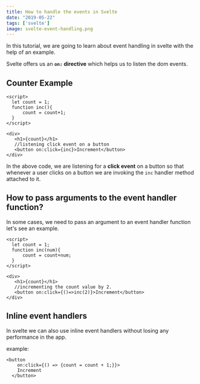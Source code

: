 ```yaml
---
title: How to handle the events in Svelte
date: "2019-05-22"
tags: ['svelte']
image: svelte-event-handling.png
---
```


In this tutorial, we are going to learn about event handling in svelte with the help of an example.

Svelte offers us an __`on:` directive__ which helps us to listen  the dom events.

## Counter Example

```html{10-11}:title=Counter.svelte
<script>
  let count = 1;
  function inc(){
      count = count+1;
  }
</script>

<div>
   <h1>{count}</h1>
   //listening click event on a button
   <button on:click={inc}>Increment</button>
</div>
```

In the above code, we are listening for a __click event__ on a button so that whenever a user clicks on a button we are invoking the `inc` handler method attached to it.

## How to pass arguments to the event handler function?

In some cases, we need to pass an argument to an event handler function let's see an example.

```html{3,10-11}:title=Counter.svelte
<script>
  let count = 1;
  function inc(num){
      count = count+num;
  }
</script>

<div>
   <h1>{count}</h1>
   //incrementing the count value by 2.
   <button on:click={()=>inc(2)}>Increment</button>
</div>
```

## Inline event handlers

In svelte we can also use inline event handlers without losing any performance in the app.

example:

```html{2}
<button
    on:click={() => {count = count + 1;}}>
    Increment
  </button>
```